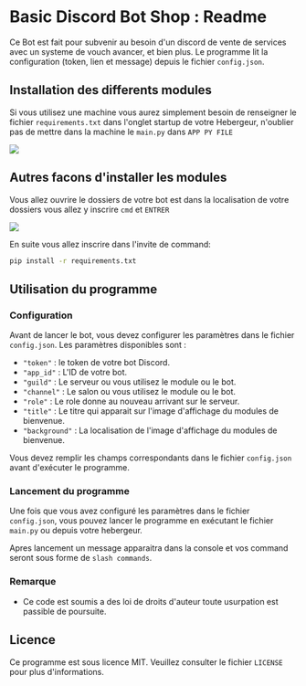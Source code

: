 # Basic Discord Bot Shop : Readme

Ce Bot est fait pour subvenir au besoin d'un discord de vente de services avec un systeme de vouch avancer, et bien plus. Le programme lit la configuration (token, lien et message) depuis le fichier `config.json`.

## Installation des differents modules

Si vous utilisez une machine vous aurez simplement besoin de renseigner le fichier `requirements.txt` dans l'onglet startup de votre Hebergeur, n'oublier pas de mettre dans la machine le `main.py` dans `APP PY FILE`

<img src='https://media.discordapp.net/attachments/1131599070281089104/1209081086492155924/image.png?ex=65e59f82&is=65d32a82&hm=5b1356a2217f948bb188c0c283decb1f4988caddc4aa7896e6c512ba2c06305f&=&format=webp&quality=lossless&width=546&height=462'>

## Autres facons d'installer les modules

Vous allez ouvrire le dossiers de votre bot est dans la localisation de votre dossiers vous allez y inscrire `cmd` et `ENTRER` 

<img src='https://media.discordapp.net/attachments/1131599070281089104/1209081437735616562/image.png?ex=65e59fd6&is=65d32ad6&hm=31a883815fb369c5b0dd8224adcbef02f17c56ee971005affec7e0922bb38b77&=&format=webp&quality=lossless'>

En suite vous allez inscrire dans l'invite de command:

```bash
pip install -r requirements.txt
```

## Utilisation du programme

### Configuration

Avant de lancer le bot, vous devez configurer les paramètres dans le fichier `config.json`. Les paramètres disponibles sont :

- `"token"` : le token de votre bot Discord.
- `"app_id"` : L'ID de votre bot.
- `"guild"` : Le serveur ou vous utilisez le module ou le bot.
- `"channel"` : Le salon ou vous utilisez le module ou le bot.
- `"role"` : Le role donne au nouveau arrivant sur le serveur.
- `"title"` : Le titre qui apparait sur l'image d'affichage du modules de bienvenue.
- `"background"` : La localisation de l'image d'affichage du modules de bienvenue.

Vous devez remplir les champs correspondants dans le fichier `config.json` avant d'exécuter le programme.

### Lancement du programme

Une fois que vous avez configuré les paramètres dans le fichier `config.json`, vous pouvez lancer le programme en exécutant le fichier `main.py` ou depuis votre hebergeur.

Apres lancement un message apparaitra dans la console et vos command seront sous forme de `slash commands`.

### Remarque

- Ce code est soumis a des loi de droits d'auteur toute usurpation est passible de poursuite.

## Licence

Ce programme est sous licence MIT. Veuillez consulter le fichier `LICENSE` pour plus d'informations.
